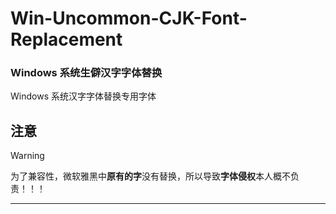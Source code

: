 # Win-Uncommon-CJK-Font-Replacement
### Windows 系统生僻汉字字体替换

Windows 系统汉字字体替换专用字体

## 注意
> [!WARNING]
> 为了兼容性，微软雅黑中**原有的字**没有替换，所以导致**字体侵权**本人概不负责！！！

----
